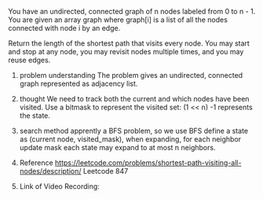 You have an undirected, connected graph of n nodes labeled from 0 to n - 1. You are given an array graph where graph[i] is a list of all the nodes connected with node i by an edge.

Return the length of the shortest path that visits every node. You may start and stop at any node, you may revisit nodes multiple times, and you may reuse edges.

 1. problem understanding 
The problem gives an undirected, connected graph represented as adjacency list.

2. thought 
We need to track both the current and which nodes have been visited.
Use a bitmask to represent the visited set: (1 << n) -1 represents the state.

3. search method 
apprently a BFS problem, so we use BFS 
define a state as (current node, visited_mask), when expanding, for each neighbor update mask
each state may expand to at most n neighbors.

4. Reference 
https://leetcode.com/problems/shortest-path-visiting-all-nodes/description/ Leetcode 847

5. Link of Video Recording:
